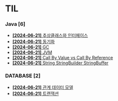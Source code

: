 # TIL
 
### Java [6]
- [**[2024-06-21]**  추상클래스와 인터페이스](https://github.com/A-lass/TIL/blob/main/Java/추상클래스와_인터페이스.md)
- [**[2024-06-21]**  동기화](https://github.com/A-lass/TIL/blob/main/Java/동기화.md)
- [**[2024-06-21]**  GC](https://github.com/A-lass/TIL/blob/main/Java/GC.md)
- [**[2024-06-21]**  JVM](https://github.com/A-lass/TIL/blob/main/Java/JVM.md)
- [**[2024-06-21]**  Call By Value vs Call By Reference](https://github.com/A-lass/TIL/blob/main/Java/Call_By_Value_vs_Call_By_Reference.md)
- [**[2024-06-21]**  String StringBuilder StringBuffer](https://github.com/A-lass/TIL/blob/main/Java/String_StringBuilder_StringBuffer.md)
### DATABASE [2]
- [**[2024-06-21]**  관계 데이터 모델](https://github.com/A-lass/TIL/blob/main/DATABASE/관계_데이터_모델.md)
- [**[2024-06-21]**  트랜잭션](https://github.com/A-lass/TIL/blob/main/DATABASE/트랜잭션.md)
